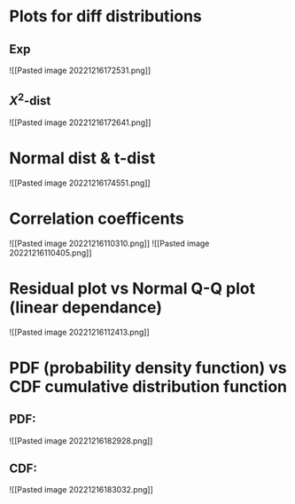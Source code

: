 # Plots for diff distributions

## Exp
![[Pasted image 20221216172531.png]]

## $X^2$-dist
![[Pasted image 20221216172641.png]]


# Normal dist & t-dist

![[Pasted image 20221216174551.png]]





# Correlation coefficents

![[Pasted image 20221216110310.png]]
![[Pasted image 20221216110405.png]]

# Residual plot vs Normal Q-Q plot (linear dependance)

![[Pasted image 20221216112413.png]]

# PDF (probability density function) vs CDF cumulative distribution function
## PDF:
![[Pasted image 20221216182928.png]]

## CDF:
![[Pasted image 20221216183032.png]]
